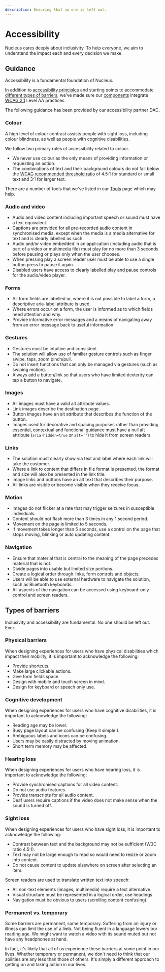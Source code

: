 ```yaml
---
description: Ensuring that no one is left out.
---
```


# Accessibility

Nucleus cares deeply about inclusivity. To help everyone, we aim to understand the impact each and every decision we make.

## Guidance

Accessibility is a fundamental foundation of Nucleus.

In addition to [accessibility principles](https://docs.britishgas.design/principles/accessibility) and starting points to accommodate [different types of barriers](https://docs.britishgas.design/foundation/accessibility#types-of-barriers), we've made sure our [components](https://docs.britishgas.design/components) integrate [WCAG 2.1](https://www.w3.org/TR/WCAG21) Level AA practices.

The following guidance has been provided by our accessibility partner DAC.

### Colour

A high level of colour contrast assists people with sight loss, including colour blindness, as well as people with cognitive disabilities.

We follow two primary rules of accessibility related to colour.

* We never use colour as the only means of providing information or requesting an action.
* The combinations of text and their background colours do not fall below the [WCAG recommended threshold ratio](https://www.w3.org/TR/WCAG21/#contrast-minimum) of 4.5:1 for standard or small text and 3:1 for larger text.

There are a number of tools that we've listed in our [Tools](https://docs.britishgas.design/foundation/tools) page which may help.

### Audio and video

* Audio and video content including important speech or sound must have a text equivalent.
* Captions are provided for all pre-recorded audio content in synchronised media, except when the media is a media alternative for text and is clearly labelled as such.
* Audio and/or video embedded in an application \(including audio that is part of a video or multimedia file\) must play for no more than 3 seconds before pausing or plays only when the user chooses.
* When pressing play a screen reader user must be able to use a single button press to pause it again.
* Disabled users have access to clearly labelled play and pause controls for the audio/video player.

### Forms

* All form fields are labelled or, where it is not possible to label a form, a descriptive aria-label attribute is used.
* Where errors occur on a form, the user is informed as to which fields need attention and why.
* Provide informative error messages and a means of navigating away from an error message back to useful information.

### Gestures

* Gestures must be intuitive and consistent.
* The solution will allow use of familiar gesture controls such as finger swipe, taps, zoom pinch/pull.
* Do not insert functions that can only be managed via gestures \(such as swiping motion\).
* Always add a button/link so that users who have limited dexterity can tap a button to navigate.

### Images

* All images must have a valid alt attribute values.
* Link images describe the destination page.
* Button images have an alt attribute that describes the function of the button.
* Images used for decorative and spacing purposes rather than providing essential, contextual and functional guidance must have a null alt attribute \(`aria-hidden=true` or `alt=''`\) to hide it from screen readers.

### Links

* The solution must clearly show via text and label where each link will take the customer.
* Where a link to content that differs in file format is presented, the format and size will also be presented in the link title.
* Image links and buttons have an alt text that describes their purpose.
* All links are visible or become visible when they receive focus.

### Motion

* Images do not flicker at a rate that may trigger seizures in susceptible individuals.
* Content should not flash more than 3 times in any 1 second period.
* Movement on the page is limited to 5 seconds.
* If movement takes longer than 5 seconds, use a control on the page that stops moving, blinking or auto updating content.

### Navigation

* Ensure that material that is central to the meaning of the page precedes material that is not.
* Divide pages into usable but limited size portions.
* Create a logical order through links, form controls and objects.
* Users will be able to use external hardware to navigate the solution, such as Bluetooth keyboards.
* All aspects of the navigation can be accessed using keyboard-only control and screen readers.

## Types of barriers

Inclusivity and accessibility are fundamental. No one should be left out. Ever.

### Physical barriers

When designing experiences for users who have physical disabilities which impact their mobility, it is important to acknowledge the following:

* Provide shortcuts.
* Make large clickable actions.
* Give form fields space.
* Design with mobile and touch screen in mind.
* Design for keyboard or speech only use.

### Cognitive development

When designing experiences for users who have cognitive disabilities, it is important to acknowledge the following:

* Reading age may be lower.
* Busy page layout can be confusing \(Keep it simple!\).
* Ambiguous labels and icons can be confusing.
* Users may be easily distracted by moving animation.
* Short term memory may be affected.

### Hearing loss

When designing experiences for users who have hearing loss, it is important to acknowledge the following:

* Provide synchronised captions for all video content.
* Do not use audio features.
* Provide transcripts for all audio content.
* Deaf users require captions if the video does not make sense when the sound is turned off.

### Sight loss

When designing experiences for users who have sight loss, it is important to acknowledge the following:

* Contrast between text and the background may not be sufficient \(W3C ratio 4.5:1\).
* Text may not be large enough to read so would need to resize or zoom into content.
* Do not cause content to update elsewhere on screen after selecting an item.

Screen readers are used to translate written text into speech:

* All non-text elements \(images, multimedia\) require a text alternative.
* Visual structure must be represented in a logical order, use headings.
* Navigation must be obvious to users \(scrolling content confusing\).

### Permanent vs. temporary

Some barriers are permanent, some temporary. Suffering from an injury or illness can limit the use of a limb. Not being fluent in a language lowers our reading age. We might want to watch a video with its sound muted but not have any headphones at hand.

In fact, it's likely that all of us experience these barriers at some point in our lives. Whether temporary or permanent, we don't need to think that our abilities are any less than those of others. It's simply a different approach to getting on and taking action in our lives.


